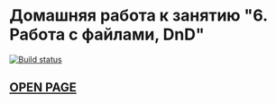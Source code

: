 # Домашняя работа к занятию "6. Работа с файлами, DnD"

[![Build status](https://ci.appveyor.com/api/projects/status/x2a9v6ofumoyj1gl?svg=true)](https://ci.appveyor.com/project/Votchitsev/ahj-homeworks-dnd)

## [OPEN PAGE](https://votchitsev.github.io/ahj-homeworks-dnd/)
